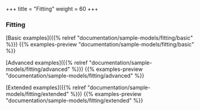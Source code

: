 +++
title = "Fitting"
weight = 60
+++

### Fitting

[Basic examples]({{% relref "documentation/sample-models/fitting/basic" %}})
{{% examples-preview "documentation/sample-models/fitting/basic" %}}

[Advanced examples]({{% relref "documentation/sample-models/fitting/advanced" %}})
{{% examples-preview "documentation/sample-models/fitting/advanced" %}}

[Extended examples]({{% relref "documentation/sample-models/fitting/extended" %}})
{{% examples-preview "documentation/sample-models/fitting/extended" %}}
